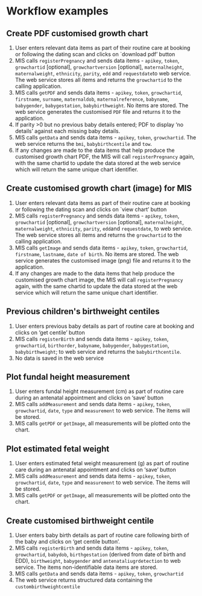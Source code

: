 # Workflow examples

## Create PDF customised growth chart

1. User enters relevant data items as part of their routine care at booking or following the dating scan and clicks on `download pdf’ button
2. MIS calls `registerPregnancy` and sends data items - `apikey`, `token`, `growchartid` [optional], `growchartversion` [optional], `maternalheight`, `maternalweight`, `ethnicity`, `parity`, `edd` and `requestdate`to web service. The web service stores all items and returns the `growchartid` to the calling application.
3. MIS calls `getPDF` and sends data items - `apikey`, `token`, `growchartid`, `firstname`, `surname`, `maternaldob`, `maternalreference`, `babyname`, `babygender`, `babygestation`, `babybirthweight`. No items are stored. The web service generates the customised `PDF` file and returns it to the application.
4. If parity >0 but no previous baby details entered; PDF to display ‘no details’ against each missing baby details.
5. MIS calls `getData` and sends data items - `apikey`, `token`, `growchartid`. The web service returns the `bmi`, `babybirthcentile` and  `tow`.
6. If any changes are made to the data items that help produce the customised growth chart PDF, the MIS will call `registerPregnancy` again, with the same chartid to update the data stored at the web service which will return the same unique chart identifier.

## Create customised growth chart (image) for MIS

1. User enters relevant data items as part of their routine care at booking or following the dating scan and clicks on `view chart’ button
2. MIS calls `registerPregnancy` and sends data items - `apikey`, `token`, `growchartid` [optional], `growchartversion` [optional], `maternalheight`, `maternalweight`, `ethnicity`, `parity`, `edd`and `requestdate`, to web service. The web service stores all items and returns the `growchartid` to the calling application.
3. MIS calls `getImage` and sends data items - `apikey`, `token`, `growchartid`, `firstname`, `lastname`, `date of birth`. No items are stored. The web service generates the customised image (png) file and returns it to the application.
4. If any changes are made to the data items that help produce the customised growth chart image, the MIS will call `registerPregnancy` again, with the same chartid to update the data stored at the web service which will return the same unique chart identifier.

## Previous children's birthweight centiles

1. User enters previous baby details as part of routine care at booking and clicks on ‘get centile’ button 
2. MIS calls `registerBirth` and sends data items - `apikey`, `token`, `growchartid`, `birthorder`, `babyname`, `babygender`, `babygestation`, `babybirthweight`; to web service and returns the `babybirthcentile`.
3. No data is saved in the web service


## Plot fundal height measurement

1. User enters fundal height measurement (cm) as part of routine care during an antenatal appointment and clicks on ‘save’ button
2. MIS calls `addMeasurement` and sends data items - `apikey`, `token`, `growchartid`, `date`, `type` and `measurement` to web service. The items will be stored.
3. MIS calls `getPDF` or `getImage`, all measurements will be plotted onto the chart.

## Plot estimated fetal weight

1. User enters estimated fetal weight measurement (g) as part of routine care during an antenatal appointment and clicks on ‘save’ button
2. MIS calls `addMeasurement` and sends data items - `apikey`, `token`, `growchartid`, `date`, `type` and `measurement` to web service. The items will be stored.
3. MIS calls `getPDF` or `getImage`, all measurements will be plotted onto the chart.

## Create customised birthweight centile

1. User enters baby birth details as part of routine care following birth of the baby and clicks on ‘get centile button’.
2. MIS calls `registerBirth` and sends data items - `apikey`, `token`, `growchartid`, `babydob`, `birthgestation` (derived from date of birth and EDD), `birthweight`, `babygender` and `antenataliugrdetection` to web service. The items non-identifiable data items are stored.
3. MIS calls `getData` and sends data items - `apikey`, `token`, `growchartid`
4. The web service returns structured data containing the `custombirthweightcentile` 
